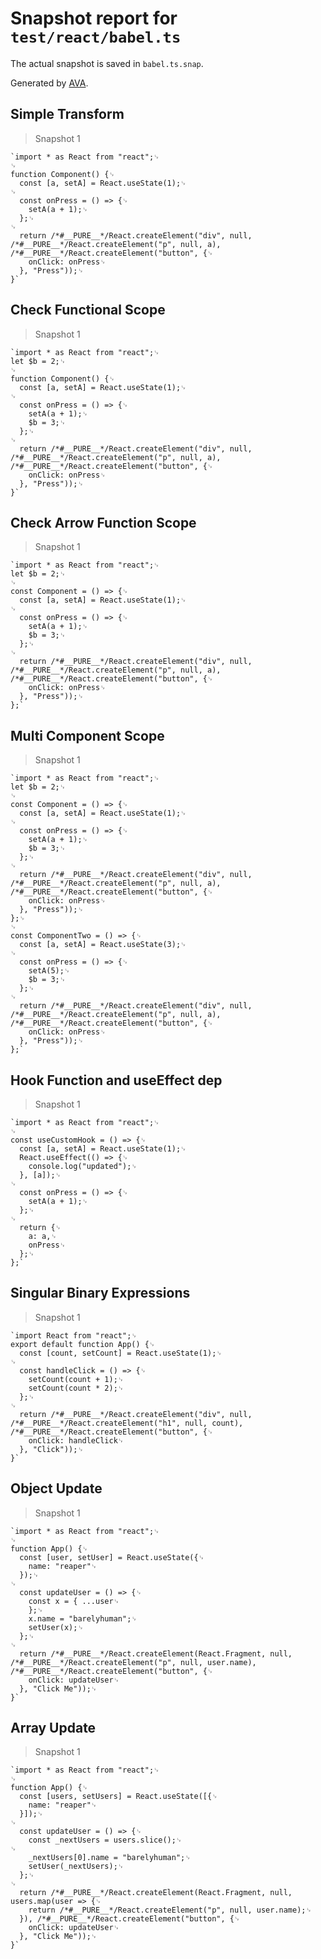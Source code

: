 # Snapshot report for `test/react/babel.ts`

The actual snapshot is saved in `babel.ts.snap`.

Generated by [AVA](https://avajs.dev).

## Simple Transform

> Snapshot 1

    `import * as React from "react";␊
    ␊
    function Component() {␊
      const [a, setA] = React.useState(1);␊
    ␊
      const onPress = () => {␊
        setA(a + 1);␊
      };␊
    ␊
      return /*#__PURE__*/React.createElement("div", null, /*#__PURE__*/React.createElement("p", null, a), /*#__PURE__*/React.createElement("button", {␊
        onClick: onPress␊
      }, "Press"));␊
    }`

## Check Functional Scope

> Snapshot 1

    `import * as React from "react";␊
    let $b = 2;␊
    ␊
    function Component() {␊
      const [a, setA] = React.useState(1);␊
    ␊
      const onPress = () => {␊
        setA(a + 1);␊
        $b = 3;␊
      };␊
    ␊
      return /*#__PURE__*/React.createElement("div", null, /*#__PURE__*/React.createElement("p", null, a), /*#__PURE__*/React.createElement("button", {␊
        onClick: onPress␊
      }, "Press"));␊
    }`

## Check Arrow Function Scope

> Snapshot 1

    `import * as React from "react";␊
    let $b = 2;␊
    ␊
    const Component = () => {␊
      const [a, setA] = React.useState(1);␊
    ␊
      const onPress = () => {␊
        setA(a + 1);␊
        $b = 3;␊
      };␊
    ␊
      return /*#__PURE__*/React.createElement("div", null, /*#__PURE__*/React.createElement("p", null, a), /*#__PURE__*/React.createElement("button", {␊
        onClick: onPress␊
      }, "Press"));␊
    };`

## Multi Component Scope

> Snapshot 1

    `import * as React from "react";␊
    let $b = 2;␊
    ␊
    const Component = () => {␊
      const [a, setA] = React.useState(1);␊
    ␊
      const onPress = () => {␊
        setA(a + 1);␊
        $b = 3;␊
      };␊
    ␊
      return /*#__PURE__*/React.createElement("div", null, /*#__PURE__*/React.createElement("p", null, a), /*#__PURE__*/React.createElement("button", {␊
        onClick: onPress␊
      }, "Press"));␊
    };␊
    ␊
    const ComponentTwo = () => {␊
      const [a, setA] = React.useState(3);␊
    ␊
      const onPress = () => {␊
        setA(5);␊
        $b = 3;␊
      };␊
    ␊
      return /*#__PURE__*/React.createElement("div", null, /*#__PURE__*/React.createElement("p", null, a), /*#__PURE__*/React.createElement("button", {␊
        onClick: onPress␊
      }, "Press"));␊
    };`

## Hook Function and useEffect dep

> Snapshot 1

    `import * as React from "react";␊
    ␊
    const useCustomHook = () => {␊
      const [a, setA] = React.useState(1);␊
      React.useEffect(() => {␊
        console.log("updated");␊
      }, [a]);␊
    ␊
      const onPress = () => {␊
        setA(a + 1);␊
      };␊
    ␊
      return {␊
        a: a,␊
        onPress␊
      };␊
    };`

## Singular Binary Expressions

> Snapshot 1

    `import React from "react";␊
    export default function App() {␊
      const [count, setCount] = React.useState(1);␊
    ␊
      const handleClick = () => {␊
        setCount(count + 1);␊
        setCount(count * 2);␊
      };␊
    ␊
      return /*#__PURE__*/React.createElement("div", null, /*#__PURE__*/React.createElement("h1", null, count), /*#__PURE__*/React.createElement("button", {␊
        onClick: handleClick␊
      }, "Click"));␊
    }`

## Object Update

> Snapshot 1

    `import * as React from "react";␊
    ␊
    function App() {␊
      const [user, setUser] = React.useState({␊
        name: "reaper"␊
      });␊
    ␊
      const updateUser = () => {␊
        const x = { ...user␊
        };␊
        x.name = "barelyhuman";␊
        setUser(x);␊
      };␊
    ␊
      return /*#__PURE__*/React.createElement(React.Fragment, null, /*#__PURE__*/React.createElement("p", null, user.name), /*#__PURE__*/React.createElement("button", {␊
        onClick: updateUser␊
      }, "Click Me"));␊
    }`

## Array Update

> Snapshot 1

    `import * as React from "react";␊
    ␊
    function App() {␊
      const [users, setUsers] = React.useState([{␊
        name: "reaper"␊
      }]);␊
    ␊
      const updateUser = () => {␊
        const _nextUsers = users.slice();␊
    ␊
        _nextUsers[0].name = "barelyhuman";␊
        setUser(_nextUsers);␊
      };␊
    ␊
      return /*#__PURE__*/React.createElement(React.Fragment, null, users.map(user => {␊
        return /*#__PURE__*/React.createElement("p", null, user.name);␊
      }), /*#__PURE__*/React.createElement("button", {␊
        onClick: updateUser␊
      }, "Click Me"));␊
    }`
